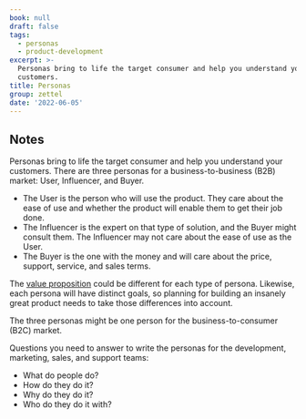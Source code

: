 ```yaml
---
book: null
draft: false
tags:
  - personas
  - product-development
excerpt: >-
  Personas bring to life the target consumer and help you understand your
  customers.
title: Personas
group: zettel
date: '2022-06-05'
---
```


## Notes

Personas bring to life the target consumer and help you understand your customers. There are three personas for a business-to-business (B2B) market: User, Influencer, and Buyer.

- The User is the person who will use the product. They care about the ease of use and whether the product will enable them to get their job done.
- The Influencer is the expert on that type of solution, and the Buyer might consult them. The Influencer may not care about the ease of use as the User.
- The Buyer is the one with the money and will care about the price, support, service, and sales terms.

The [value proposition](/zettel/value-proposition) could be different for each type of persona. Likewise, each persona will have distinct goals, so planning for building an insanely great product needs to take those differences into account.

The three personas might be one person for the business-to-consumer (B2C) market.

Questions you need to answer to write the personas for the development, marketing, sales, and support teams:

- What do people do?
- How do they do it?
- Why do they do it?
- Who do they do it with?
